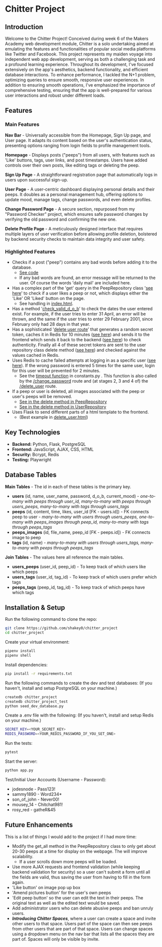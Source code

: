 # Chitter Project

## Introduction

Welcome to the Chitter Project! Conceived during week 6 of the Makers Academy web development module, Chitter is a solo undertaking aimed at emulating the features and functionalities of popular social media platforms like Twitter and Facebook. This project represents my maiden voyage into independent web app development, serving as both a challenging task and a profound learning experience. Throughout its development, I've focused extensively on the app's aesthetics, backend functionality, and efficient database interactions. To enhance performance, I tackled the N+1 problem, optimizing queries to ensure smooth, responsive user experiences. In addition to ensuring smooth operations, I've emphasized the importance of comprehensive testing, ensuring that the app is well-prepared for various user interactions and robust under different loads.

## Features

### Main Features

**Nav Bar** - Universally accessible from the Homepage, Sign Up page, and User page. It adapts its content based on the user's authentication status, presenting options ranging from login fields to profile management tools.

**Homepage** - Displays posts ("peeps") from all users, with features such as 'Like' buttons, tags, user links, and post timestamps. Users have added controls over their own posts, like editing tags or deleting the peep.

**Sign Up Page** - A straightforward registration page that automatically logs in users upon successful sign-up.

**User Page** - A user-centric dashboard displaying personal details and their peeps. It doubles as a personal management hub, offering options to update mood, manage tags, change passwords, and even delete profiles.

**Change Password Page** - A secure section, repurposed from my "Password Checker" project, which ensures safe password changes by verifying the old password and confirming the new one.

**Delete Profile Page** -  A meticulously designed interface that requires multiple layers of user verification before allowing profile deletion, bolstered by backend security checks to maintain data integrity and user safety.

### Highlighted Features

- Checks if a post ("peep") contains any bad words before adding it to the database.
    - [See code](https://github.com/shakey0/chitter_project/blob/main/ChitterApp/lib/repositories/peep_repository.py#L88-L97)
    - If any bad words are found, an error message will be returned to the user. Of course the words 'daily mail' are included here.
- Has a complex part of the 'get' query in the PeepRepository class '[see here](https://github.com/shakey0/chitter_project/blob/main/ChitterApp/lib/repositories/peep_repository.py#L28-L38)' to check if a user likes a peep or not, which displays either the 'Like' OR 'Liked' button on the page.
    - See handling in [index.html](https://github.com/shakey0/chitter_project/blob/main/ChitterApp/templates/index.html#L138-L148).
- Has a method '[check_valid_d_o_b](https://github.com/shakey0/chitter_project/blob/main/ChitterApp/lib/repositories/user_repository.py#L91-L106)' to check the dates the user entered exist. For example, if the user tries to enter 31 April, an error will be thrown, and the same if the user tries to enter 29 February 2001, since February only had 28 days in that year.
- Has a sophisticated '[delete user route](https://github.com/shakey0/chitter_project/blob/main/ChitterApp/routes/user_routes.py#L147-L251)' that generates a random secret token, caches it in Redis for 10 minutes ([see here](https://github.com/shakey0/chitter_project/blob/main/ChitterApp/routes/user_routes.py#L161-L164)) and sends it to the frontend which sends it back to the backend ([see here](https://github.com/shakey0/chitter_project/blob/main/ChitterApp/templates/delete_user.html#L55-L57)) to check authenticity. Finally all 4 of these secret tokens are sent to the user repository class delete method ([see here](https://github.com/shakey0/chitter_project/blob/main/ChitterApp/lib/repositories/user_repository.py#L195-L200)) and checked against the values cached in Redis.
- Uses Redis to cache failed attempts at logging in as a specific user ([see here](https://github.com/shakey0/chitter_project/blob/main/ChitterApp/routes/auth.py#L20-L23)). If the wrong password is entered 5 times for the same user, login for this user will be prevented for 2 minutes.
    - See the [timeout function](https://github.com/shakey0/chitter_project/blob/main/ChitterApp/constants.py#L6-L18) in constants.py . This function is also called by the [/change_password](https://github.com/shakey0/chitter_project/blob/main/ChitterApp/routes/user_routes.py#L114-L117) route and (at stages 2, 3 and 4 of) the [/delete_user](https://github.com/shakey0/chitter_project/blob/main/ChitterApp/routes/user_routes.py#L202-L204) route.
- If a peep or user is deleted, all images associated with the peep or user's peeps will be removed.
    - [See in the delete method in PeepRepository](https://github.com/shakey0/chitter_project/blob/main/ChitterApp/lib/repositories/peep_repository.py#L160-L163)
    - [See in the delete method in UserRepository](https://github.com/shakey0/chitter_project/blob/main/ChitterApp/lib/repositories/user_repository.py#L202-L215)
- Uses Flask to send different parts of a html template to the frontend.
    - (Best example in [delete_user.html](https://github.com/shakey0/chitter_project/blob/main/ChitterApp/templates/delete_user.html#L11-L107))

## Key Technologies

- **Backend:** Python, Flask, PostgreSQL
- **Frontend:** JavaScript, AJAX, CSS, HTML
- **Security:** Bcrypt, Redis
- **Testing:** Playwright

## Database Tables

**Main Tables** - The id in each of these tables is the primary key.

- **users** (id, name, user_name, password, d_o_b, current_mood) - <em>one-to-many with peeps through user_id, many-to-many with peeps through users_peeps, many-to-many with tags through users_tags</em>
- **peeps** (id, content, time, likes, user_id [FK - users.id]) - FK connects peep to user - <em>many-to-many with users through users_peeps, one-to-many with peeps_images through peep_id, many-to-many with tags through peeps_tags</em>
- **peeps_images** (id, file_name, peep_id [FK - peeps.id]) - FK connects image to peep
- **tags** (id, name) - <em>many-to-many with users through users_tags, many-to-many with peeps through peeps_tags</em>

**Join Tables** - The values here all reference the main tables.

- **users_peeps** (user_id, peep_id) - To keep track of which users like which peeps
- **users_tags** (user_id, tag_id) - To keep track of which users prefer which tags
- **peeps_tags** (peep_id, tag_id) - To keep track of which peeps have which tags

## Installation & Setup

Run the following command to clone the repo:
```bash
git clone https://github.com/shakey0/chitter_project
cd chitter_project
```

Create your virtual environment:
```bash
pipenv install
pipenv shell
```

Install dependencies:
```bash
pip install -r requirements.txt
```

Run the following commands to create the dev and test databases:
(If you haven't, install and setup PostgreSQL on your machine.)
```bash
createdb chitter_project
createdb chitter_project_test
python seed_dev_database.py
```

Create a .env file with the following:
(If you haven't, install and setup Redis on your machine.)
```bash
SECRET_KEY=<YOUR_SECRET_KEY>
REDIS_PASSWORD=<YOUR_REDIS_PASSWORD_IF_YOU_SET_ONE>
```

Run the tests:
```bash
pytest
```

Start the server:
```bash
python app.py
```

Test/Initial User Accounts (Username - Password):
- jodesnode - Pass123!
- sammy1890 - Word234*
- son_of_john - Never00!
- mousey_14 - Chitchat981!
- rosy_red - gatheR&45

## Future Enhancements

This is a list of things I would add to the project if I had more time:
- Modify the get_all method in the PeepRepository class to only get about 20-30 peeps at a time for display on the webpage. The will improve scalability.
    - If a user scrolls down more peeps will be loaded.
- Use more AJAX requests and frontend validation (while keeping backend validation for security) so a user can't submit a form until all the fields are valid, thus saving the user from having to fill in the form again.
- 'Like button' on image pop up box
- 'Amend pictures button' for the user's own peeps
- 'Edit peep button' so the user can edit the text in their peeps. The original text as well as the edited text would be saved.
- Add administrator users who can delete abusive peeps and ban unruly users.
- ***Introducing Chitter Spaces***, where a user can create a space and invite other users to that space. Users part of the space can then see peeps from other users that are part of that space. Users can change spaces using a dropdown menu on the nav bar that lists all the spaces they are part of. Spaces will only be visible by invite.